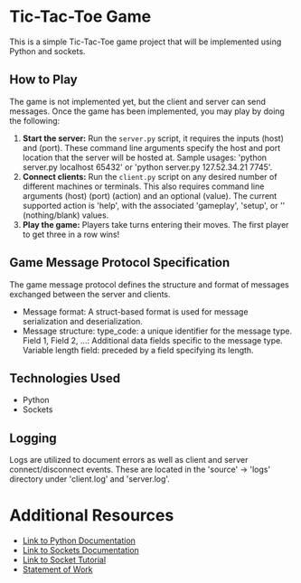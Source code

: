 # Tic-Tac-Toe Game 

This is a simple Tic-Tac-Toe game project that will be implemented using Python and sockets. 

## How to Play
The game is not implemented yet, but the client and server can send messages. Once the game has been implemented, you may play by doing the following:

1. **Start the server:** Run the `server.py` script, it requires the inputs (host) and (port). These command line arguments specify the host and port location that the server will be hosted at. Sample usages: 'python server.py localhost 65432' or 'python server.py 127.52.34.21 7745'.
2. **Connect clients:** Run the `client.py` script on any desired number of different machines or terminals. This also requires command line arguments (host) (port) (action) and an optional (value). The current supported action is 'help', with the associated 'gameplay', 'setup', or '' (nothing/blank) values.
3. **Play the game:** Players take turns entering their moves. The first player to get three in a row wins!

## Game Message Protocol Specification
The game message protocol defines the structure and format of messages exchanged between the server and clients.
* Message format: A struct-based format is used for message serialization and deserialization.
* Message structure: type_code: a unique identifier for the message type. Field 1, Field 2, ...: Additional data fields specific to the message type. Variable length field: preceded by a field specifying its length.

## Technologies Used
* Python
* Sockets

## Logging
Logs are utilized to document errors as well as client and server connect/disconnect events. These are located in the 'source' -> 'logs' directory under 'client.log' and 'server.log'. 

# Additional Resources
* [Link to Python Documentation](https://docs.python.org/3/)
* [Link to Sockets Documentation](https://docs.python.org/3/library/socket.html#example)
* [Link to Socket Tutorial](https://docs.python.org/3/howto/sockets.html)
* [Statement of Work](https://github.com/FireChickenProductivity/tic-tac-toe-game/blob/main/StatementOfWork.md)
